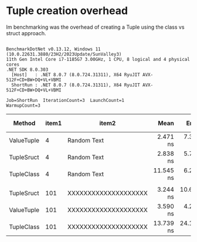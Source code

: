 # Tuple creation overhead

Im benchmarking was the overhead of creating a Tuple using the class vs struct approach.

```

BenchmarkDotNet v0.13.12, Windows 11 (10.0.22631.3880/23H2/2023Update/SunValley3)
11th Gen Intel Core i7-1185G7 3.00GHz, 1 CPU, 8 logical and 4 physical cores
.NET SDK 8.0.303
  [Host]   : .NET 8.0.7 (8.0.724.31311), X64 RyuJIT AVX-512F+CD+BW+DQ+VL+VBMI
  ShortRun : .NET 8.0.7 (8.0.724.31311), X64 RyuJIT AVX-512F+CD+BW+DQ+VL+VBMI

Job=ShortRun  IterationCount=3  LaunchCount=1  
WarmupCount=3  

```
| Method     | item1 | item2                | Mean      | Error     | StdDev    | StdErr    | Min       | Max       | Op/s          | Ratio | Gen0   | Allocated | Alloc Ratio |
|----------- |------ |--------------------- |----------:|----------:|----------:|----------:|----------:|----------:|--------------:|------:|-------:|----------:|------------:|
| ValueTuple | 4     | Random Text          |  2.471 ns |  7.368 ns | 0.4039 ns | 0.2332 ns |  2.093 ns |  2.897 ns | 404,672,926.8 |  0.87 |      - |         - |          NA |
| TupleSruct | 4     | Random Text          |  2.838 ns |  5.764 ns | 0.3159 ns | 0.1824 ns |  2.530 ns |  3.161 ns | 352,336,871.5 |  1.00 |      - |         - |          NA |
| TupleClass | 4     | Random Text          | 11.545 ns |  6.281 ns | 0.3443 ns | 0.1988 ns | 11.236 ns | 11.916 ns |  86,616,953.8 |  4.10 | 0.0051 |      32 B |          NA |
|            |       |                      |           |           |           |           |           |           |               |       |        |           |             |
| TupleSruct | 101   | XXXXXXXXXXXXXXXXXXXX |  3.244 ns | 10.631 ns | 0.5827 ns | 0.3364 ns |  2.629 ns |  3.788 ns | 308,301,454.6 |  1.00 |      - |         - |          NA |
| ValueTuple | 101   | XXXXXXXXXXXXXXXXXXXX |  3.590 ns |  4.256 ns | 0.2333 ns | 0.1347 ns |  3.321 ns |  3.740 ns | 278,568,602.5 |  1.14 |      - |         - |          NA |
| TupleClass | 101   | XXXXXXXXXXXXXXXXXXXX | 13.739 ns | 24.120 ns | 1.3221 ns | 0.7633 ns | 12.538 ns | 15.155 ns |  72,786,249.7 |  4.34 | 0.0051 |      32 B |          NA |
